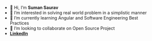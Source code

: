 - 👋 Hi, I’m **Suman Saurav**
- 👀 I’m interested in solving real world problem in a simplistic manner
- 🌱 I’m currently learning Angular and Software Engineering Best Practices
- 💞️ I’m looking to collaborate on Open Source Project
- [**LinkedIn**](https://www.linkedin.com/in/sumansaurav18/)

<!---
sumansaurav91/sumansaurav91 is a ✨ special ✨ repository because its `README.md` (this file) appears on your GitHub profile.
You can click the Preview link to take a look at your changes.
--->
